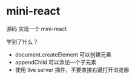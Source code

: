 # mini-react
源码
实现一个 mini-react

学到了什么？
- document.createElement 可以创建元素
- appendChild 可以添加一个子元素
- 使用 live server 插件，不要直接右键打开浏览器
